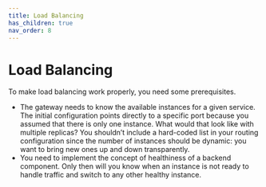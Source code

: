 ```yaml
---
title: Load Balancing
has_children: true
nav_order: 8
---
```


# Load Balancing
To make load balancing work properly, you need some prerequisites.
* The gateway needs to know the available instances for a given service. The initial configuration points directly to a specific port 
because you assumed that there is only one instance. What would that look like with multiple replicas? You shouldn’t include a 
hard-coded list in your routing configuration since the number of instances should be dynamic: you want to bring new ones up and down transparently.
* You need to implement the concept of healthiness of a backend component. Only then will you know when an instance is not ready 
to handle traffic and switch to any other healthy instance.
